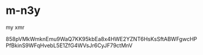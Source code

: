 # m-n3y




my xmr

858pVMkWmknEmu9WaQ7KK95kbEa8x4HWE2YZNT6HsKsSftABWFgwcHPPfBkinS9WFqHvebL5E1ZfG4WVsJr6CyJF79ctMnV
